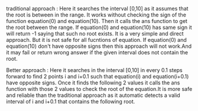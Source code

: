 traditional approach :
Here it searches the interval [0,10] as it assumes that the root is between in the range. It works without checking the sign of the function equation(0) and equation(10). Then it calls the ans function to get the root between the range.
If equation(0) and equation(10) has same sign it will return -1 saying that such no root exists. It is a very simple and direct approach. But it is not safe for all fucntions of equation. If equation(0) and equation(10)
don't have opposite signs then this approach will not work.And it may fail or return wrong answer if the given interval does not contain the root.

Better approach :
Here it searches in the interval [0,10] in every 0.1 steps forward to find 2 points i and i+0.1 such that equation(i) and equation(i+0.1) have opposite signs. Once it finds the following 2 values it calls the ans function 
with those 2 values to check the root of the equation.It is more safe and reliable than the traditional approach as it automatic detects a valid interval of i and i+0.1 that contains the following root.
